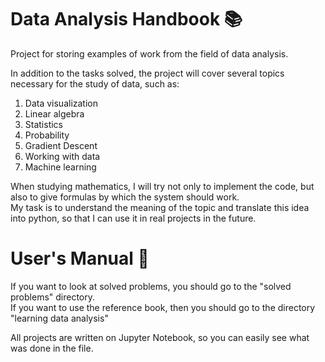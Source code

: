 # Data Analysis Handbook 📚

Project for storing examples of work from the field of data analysis.

In addition to the tasks solved, the project will cover several topics necessary for the study of data, such as:
1. Data visualization 
2. Linear algebra
3. Statistics
4. Probability
5. Gradient Descent
6. Working with data
7. Machine learning

When studying mathematics, I will try not only to implement the code, but also to give formulas by which the system should work. <br>
My task is to understand the meaning of the topic and translate this idea into python, so that I can use it in real projects in the future.

# User's Manual 🥷
If you want to look at solved problems, you should go to the "solved problems" directory.<br>
If you want to use the reference book, then you should go to the directory "learning data analysis"

All projects are written on Jupyter Notebook, so you can easily see what was done in the file.
